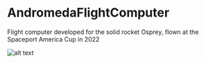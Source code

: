 # AndromedaFlightComputer
Flight computer developed for the solid rocket Osprey, flown at the Spaceport America Cup in 2022

![alt text](http://url/to/img.png)
